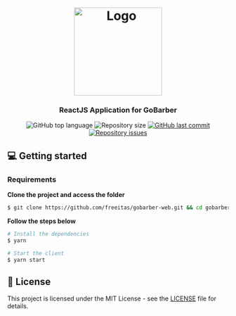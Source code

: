 <h1 align="center">
  <img alt="Logo" src="https://res.cloudinary.com/eliasgcf/image/upload/v1588625369/GoBarber/logo_iw1v9f.svg" width="200px">
</h1>

<h3 align="center">
  ReactJS Application for GoBarber
</h3>

<p align="center">
  <img alt="GitHub top language" src="https://img.shields.io/github/languages/top/freeitas/gobarber-web?color=%23FF9000">

  <img alt="Repository size" src="https://img.shields.io/github/repo-size/freeitas/gobarber-web?color=%23FF9000">

  <a href="https://github.com/freeitas/gobarber-web/commits/master">
    <img alt="GitHub last commit" src="https://img.shields.io/github/last-commit/freeitas/gobarber-web?color=%23FF9000">
  </a>

  <a href="https://github.com/freeitas/gobarber-web/issues">
    <img alt="Repository issues" src="https://img.shields.io/github/issues/freeitas/gobarber-web?color=%23FF9000">
  </a>

</br>

## 💻 Getting started

### Requirements

**Clone the project and access the folder**

```bash
$ git clone https://github.com/freeitas/gobarber-web.git && cd gobarber-web
```

**Follow the steps below**

```bash
# Install the dependencies
$ yarn

# Start the client
$ yarn start
```

## 📝 License

This project is licensed under the MIT License - see the [LICENSE](LICENSE) file for details.
